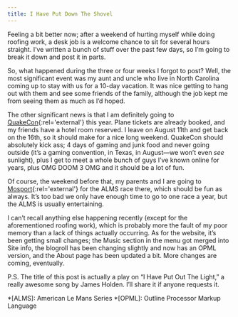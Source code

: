 ```yaml
---
title: I Have Put Down The Shovel
---
```

Feeling a bit better now; after a weekend of hurting myself while doing roofing work, a desk job is a welcome chance to sit for several hours straight. I’ve written a bunch of stuff over the past few days, so I’m going to break it down and post it in parts.

So, what happened during the three or four weeks I forgot to post? Well, the most significant event was my aunt and uncle who live in North Carolina coming up to stay with us for a 10-day vacation. It was nice getting to hang out with them and see some friends of the family, although the job kept me from seeing them as much as I’d hoped.

The other significant news is that I am definitely going to [QuakeCon](http://www.quakecon.org/ "OMG DOOM 3 OMG"){:rel='external'} this year. Plane tickets are already booked, and my friends have a hotel room reserved. I leave on August 11th and get back on the 16th, so it should make for a nice long weekend. QuakeCon should absolutely kick ass; 4 days of gaming and junk food and never going outside (it’s a gaming convention, in Texas, in August—we won’t even *see* sunlight), plus I get to meet a whole bunch of guys I’ve known online for years, plus OMG DOOM 3 OMG and it should be a lot of fun.

Of course, the weekend before that, my parents and I are going to [Mosport](http://www.mosport.com/ "Mosport International Raceway"){:rel='external'} for the ALMS race there, which should be fun as always. It’s too bad we only have enough time to go to one race a year, but the ALMS is usually entertaining.

I can’t recall anything else happening recently (except for the aforementioned roofing work), which is probably more the fault of my poor memory than a lack of things actually occurring. As for the website, it’s been getting small changes; the Music section in the menu got merged into Site info, the blogroll has been changing slightly and now has an OPML version, and the About page has been updated a bit. More changes are coming, eventually.

P.S. The title of this post is actually a play on “I Have Put Out The Light,” a really awesome song by James Holden. I’ll share it if anyone requests it.

*[ALMS]: American Le Mans Series
*[OPML]: Outline Processor Markup Language
